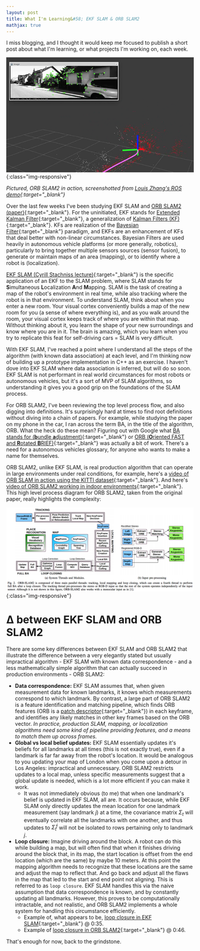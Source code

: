 ```yaml
---
layout: post
title: What I'm Learning&#58; EKF SLAM & ORB SLAM2
mathjax: true
---
```


I miss blogging, and I thought it would keep me focused to publish a short post about what I'm learning, or what projects I'm working on, each week.

![ORB SLAM2 in action](/images/orb_slam2_in_action.png){:class="img-responsive"}

<!--excerpt-->

*Pictured, ORB SLAM2 in action, screenshotted from [Louis Zhang's ROS demo](https://www.youtube.com/watch?v=j2ZNuBCr4SA){:target="_blank"}*

Over the last few weeks I've been studying EKF SLAM and [ORB SLAM2 (paper)](https://arxiv.org/abs/1610.06475){:target="_blank"}.  For the uninitiated, EKF stands for [Extended Kalman Filter](https://en.wikipedia.org/wiki/Extended_Kalman_filter){:target="_blank"}, a generalization of [Kalman Filters (KF)](https://en.wikipedia.org/wiki/Kalman_filter){:target="_blank"}.  KFs are realization of the [Bayesian Filter](https://en.wikipedia.org/wiki/Recursive_Bayesian_estimation){:target="_blank"} paradigm, and EKFs are an enhancement of KFs that deal better with non-linear circumstances.  Bayesian Filters are used heavily in autonomous vehicle platforms (or more generally, robotics), particularly to bring together multiple sensors sources (sensor fusion), to generate or maintain maps of an area (mapping), or to identify where a robot is (localization).

[EKF SLAM (Cyrill Stachniss lecture)](https://www.youtube.com/watch?v=AdjtKlg_bWw){:target="_blank"} is the specific application of an EKF to the SLAM problem, where SLAM stands for **S**imultaneous **L**ocalization **A**nd **M**apping.  SLAM is the task of creating a map of the robot's environment in real time, while also tracking where the robot is in that environment.  To understand SLAM, think about when you enter a new room.  Your visual cortex conveniently builds a map of the new room for you (a sense of where everything is), and as you walk around the room, your visual cortex keeps track of where you are within that map.  Without thinking about it, you learn the shape of your new surroundings and know where you are in it.  The brain is amazing, which you learn when you try to replicate this feat for self-driving cars = SLAM is very difficult.

With EKF SLAM, I've reached a point where I understand all the steps of the algorithm (with known data association) at each level, and I'm thinking now of building up a prototype implementation in C++ as an exercise.  I haven't dove into EKF SLAM where data association is inferred, but will do so soon.  EKF SLAM is not performant in real world circumstances for most robots or autonomous vehicles, but it's a sort of MVP of SLAM algorithms, so understanding it gives you a good grip on the foundations of the SLAM process.

For ORB SLAM2, I've been reviewing the top level process flow, and also digging into definitions.  It's surprisingly hard at times to find root definitions without diving into a chain of papers.  For example, while studying the paper on my phone in the car, I ran across the term BA, in the title of the algorithm, ORB.  What the heck do these mean?  Figuring out with Google what [BA stands for (**b**undle **a**djustment)](https://en.wikipedia.org/wiki/Bundle_adjustment){:target="_blank"} or [ORB (**O**riented FAST and **R**otated **B**RIEF)](https://docs.opencv.org/3.0-beta/doc/py_tutorials/py_feature2d/py_orb/py_orb.html){:target="_blank"} was actually a bit of work.  There's a need for a autonomous vehicles glossary, for anyone who wants to make a name for themselves.

ORB SLAM2, unlike EKF SLAM, is real production algorithm that can operate in large environments under real conditions, for example, here's a [video of ORB SLAM in action using the KITTI dataset](https://www.youtube.com/watch?v=j2ZNuBCr4SA){:target="_blank"}.  And here's [video of ORB SLAM2 working in indoor environments](https://www.youtube.com/watch?v=MUyNOEICrf8){:target="_blank"}.  This high level process diagram for ORB SLAM2, taken from the original paper, really highlights the complexity:

![ORB SLAM2 process diagram](/images/orb_slam2_process.png){:class="img-responsive"}

# ∆ between EKF SLAM and ORB SLAM2

There are some key differences between EKF SLAM and ORB SLAM2 that illustrate the difference between a very elegantly stated but usually impractical algorithm - EKF SLAM with known data correspondence - and a less mathematically simple algorithm that can actually succeed in production environments - ORB SLAM2:

- **Data correspondence:** EKF SLAM assumes that, when given measurement data for known landmarks, it knows which measurements correspond to which landmark.  By contrast, a large part of ORB SLAM2 is a feature identification and matching pipeline, which finds ORB features (ORB is a [patch descriptor](https://gilscvblog.com/2013/08/18/a-short-introduction-to-descriptors/){:target="_blank"}) in each keyframe, and identifies any likely matches in other key frames based on the ORB vector.  *In practice, production SLAM, mapping, or localization algorithms need some kind of pipeline providing features, and a means to match them up across frames.*
- **Global vs local belief updates:** EKF SLAM essentially updates it's beliefs for all landmarks at all times (this is not exactly true), even if a landmark is far far away from the robot's location.  It would be analogous to you updating your map of London when you come upon a detour in Los Angeles: impractical and unnecessary.  ORB SLAM2 restricts updates to a local map, unless specific measurements suggest that a global update is needed, which is a lot more efficient if you can make it work.
    + It was not immediately obvious (to me) that when one landmark's belief is updated in EKF SLAM, all are.  It occurs because, while EKF SLAM only directly updates the mean location for one landmark measurement (say landmark $j$) at a time, the covariance matrix $\Sigma_t$ will eventually correlate  all the landmarks with one another, and thus updates to $\bar{\Sigma}^j_t$ will not be isolated to rows pertaining only to landmark $j$.
- **Loop closure:** Imagine driving around the block.  A robot can do this while building a map, but will often find that when it finishes driving around the block that, in its map, the start location is offset from the end location (which are the same) by maybe 10 meters.  At this point the mapping algorithm needs to recognize that these locations are the same and adjust the map to reflect that.  And go back and adjust all the flaws in the map that led to the start and end point not aligning.  This is referred to as `loop closure`.  EKF SLAM handles this via the naive assumption that data correspondence is known, and by constantly updating all landmarks.  However, this proves to be computationally intractable, and not realistic, and ORB SLAM2 implements a whole system for handling this circumstance efficiently.
    + Example of, what appears to be, [loop closure in EKF SLAM](https://www.youtube.com/watch?v=BaqSRf5pAZ0){:target="_blank"} @ 0:35.
    + Example of [loop closure in ORB SLAM2](https://www.youtube.com/watch?v=j2ZNuBCr4SA){:target="_blank"} @ 0:46.

That's enough for now, back to the grindstone.